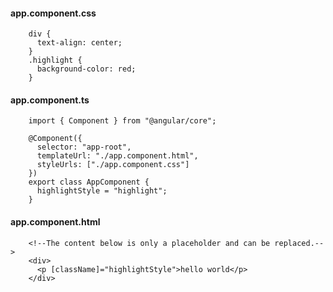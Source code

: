 
#### app.component.css

        div {
          text-align: center;
        }
        .highlight {
          background-color: red;
        }

#### app.component.ts

        import { Component } from "@angular/core";

        @Component({
          selector: "app-root",
          templateUrl: "./app.component.html",
          styleUrls: ["./app.component.css"]
        })
        export class AppComponent {
          highlightStyle = "highlight";
        }


#### app.component.html

        <!--The content below is only a placeholder and can be replaced.-->
        <div>
          <p [className]="highlightStyle">hello world</p>
        </div>
